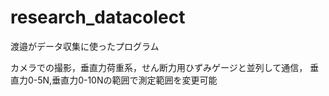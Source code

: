 # research_datacolect
渡邉がデータ収集に使ったプログラム

カメラでの撮影，垂直力荷重系，せん断力用ひずみゲージと並列して通信，
垂直力0-5N,垂直力0-10Nの範囲で測定範囲を変更可能
